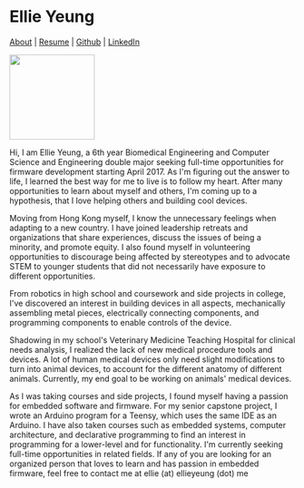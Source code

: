 # Ellie Yeung

[About](about.md) | [Resume](Ellie_Yeung_Resume.pdf) | [Github] | [LinkedIn]

<img src="https://github.com/yelleagle/yelleagle.github.io/raw/master/WI16_EweekPhotos_Edited_SMA-51.jpg" width="150">

Hi, I am Ellie Yeung, a 6th year Biomedical Engineering and Computer Science and Engineering double major seeking full-time opportunities for firmware development starting April 2017. As I'm figuring out the answer to life, I learned the best way for me to live is to follow my heart. After many opportunities to learn about myself and others, I'm coming up to a hypothesis, that I love helping others and building cool devices.

Moving from Hong Kong myself, I know the unnecessary feelings when adapting to a new country. I have joined leadership retreats and organizations that share experiences, discuss the issues of being a minority, and promote equity. I also found myself in volunteering opportunities to discourage being affected by stereotypes and to advocate STEM to younger students that did not necessarily have exposure to different opportunities.

From robotics in high school and coursework and side projects in college, I've discovered an interest in building devices in all aspects, mechanically assembling metal pieces, electrically connecting components, and programming components to enable controls of the device.

Shadowing in my school's Veterinary Medicine Teaching Hospital for clinical needs analysis, I realized the lack of new medical procedure tools and devices. A lot of human medical devices only need slight modifications to turn into animal devices, to account for the different anatomy of different animals. Currently, my end goal to be working on animals' medical devices.

As I was taking courses and side projects, I found myself having a passion for embedded software and firmware. For my senior capstone project, I wrote an Arduino program for a Teensy, which uses the same IDE as an Arduino. I have also taken courses such as embedded systems, computer architecture, and declarative programming to find an interest in programming for a lower-level and for functionality. I'm currently seeking full-time opportunities in related fields. If any of you are looking for an organized person that loves to learn and has passion in embedded firmware, feel free to contact me at ellie (at) ellieyeung (dot) me

   [home]: <https://ellieyeung.me>
   [github]: <https://github.com/yelleagle/>
   [linkedin]: <https://www.linkedin.com/in/ellieyeung>
